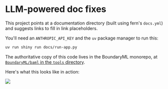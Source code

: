# LLM-powered doc fixes

This project points at a documentation directory (built using fern's `docs.yml`) and suggests
links to fill in link placeholders.

You'll need an `ANTHROPIC_API_KEY` and the `uv` package manager to run this:

```bash
uv run shiny run docs/run-app.py
```

The authoritative copy of this code lives in the BoundaryML monorepo, at [`BoundaryML/baml` in the `tools` directory](https://github.com/boundaryml/baml/tree/canary/tools).

Here's what this looks like in action:

![](screenshot.png)
